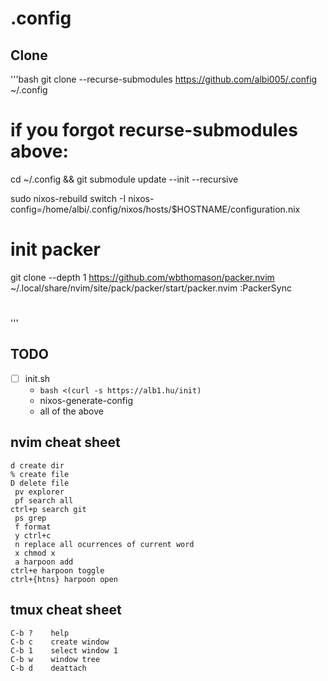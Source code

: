 # .config

## Clone
'''bash
git clone --recurse-submodules https://github.com/albi005/.config ~/.config

# if you forgot recurse-submodules above:
cd ~/.config && git submodule update --init --recursive

sudo nixos-rebuild switch -I nixos-config=/home/albi/.config/nixos/hosts/$HOSTNAME/configuration.nix

# init packer
git clone --depth 1 https://github.com/wbthomason/packer.nvim ~/.local/share/nvim/site/pack/packer/start/packer.nvim
:PackerSync

#


'''

## TODO
- [ ] init.sh
  - `bash <(curl -s https://alb1.hu/init)`
  - nixos-generate-config
  - all of the above

## nvim cheat sheet

```
d create dir
% create file
D delete file
 pv explorer
 pf search all
ctrl+p search git
 ps grep
 f format
 y ctrl+c
 n replace all ocurrences of current word
 x chmod x
 a harpoon add
ctrl+e harpoon toggle
ctrl+{htns} harpoon open
```

## tmux cheat sheet

```
C-b ?    help
C-b c    create window
C-b 1    select window 1
C-b w    window tree
C-b d    deattach
```
